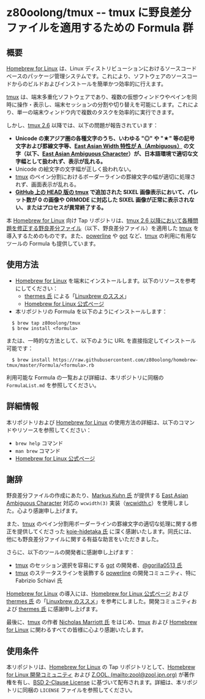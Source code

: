 # z80oolong/tmux -- tmux に野良差分ファイルを適用するための Formula 群

## 概要

[Homebrew for Linux][BREW] は、Linux ディストリビューションにおけるソースコードベースのパッケージ管理システムです。これにより、ソフトウェアのソースコードからのビルドおよびインストールを簡単かつ効率的に行えます。

[tmux][TMUX] は、端末多重化ソフトウェアであり、複数の仮想ウィンドウやペインを同時に操作・表示し、端末セッションの分割や切り替えを可能にします。これにより、単一の端末ウィンドウ内で複数のタスクを効率的に実行できます。

しかし、[tmux 2.6][TMUX] 以降では、以下の問題が報告されています：

- **Unicode の東アジア圏の各種文字のうち、いわゆる "◎" や "★" 等の記号文字および罫線文字等、[East Asian Width 特性が A（Ambiguous）][EAWA] の文字（以下、[East Asian Ambiguous Character][EAWA]）が、日本語環境で適切な文字幅として扱われず、表示が乱れる。**
- Unicode の絵文字の文字幅が正しく扱われない。
- [tmux][TMUX] のペイン分割におけるボーダーラインの罫線文字の幅が適切に処理されず、画面表示が乱れる。
- **[GitHub 上の HEAD 版の tmux][TGIT] で追加された SIXEL 画像表示において、パレット数が 0 の画像や ORMODE に対応した SIXEL 画像が正常に表示されない、またはプロセスが異常終了する。**

本 [Homebrew for Linux][BREW] 向け Tap リポジトリは、[tmux 2.6 以降において各種問題を修正する野良差分ファイル][GST1]（以下、野良差分ファイル）を適用した [tmux][TMUX] を導入するためのものです。また、[powerline][POWE] や [got][GOT_] など、[tmux][TMUX] の利用に有用なツールの Formula も提供しています。

## 使用方法

- [Homebrew for Linux][BREW] を端末にインストールします。以下のリソースを参考にしてください：
    - [thermes 氏][THER] による「[Linuxbrew のススメ][THBR]」
    - [Homebrew for Linux 公式ページ][BREW]
- 本リポジトリの Formula を以下のようにインストールします：

```
  $ brew tap z80oolong/tmux
  $ brew install <formula>
```

または、一時的な方法として、以下のように URL を直接指定してインストール可能です：

```
  $ brew install https://raw.githubusercontent.com/z80oolong/homebrew-tmux/master/Formula/<formula>.rb
```

利用可能な Formula の一覧および詳細は、本リポジトリに同梱の ```FormulaList.md``` を参照してください。

## 詳細情報

本リポジトリおよび [Homebrew for Linux][BREW] の使用方法の詳細は、以下のコマンドやリソースを参照してください：

- ```brew help``` コマンド
- ```man brew``` コマンド
- [Homebrew for Linux 公式ページ][BREW]

## 謝辞

野良差分ファイルの作成にあたり、[Markus Kuhn 氏][DRMK] が提供する [East Asian Ambiguous Character][EAWA] 対応の ```wcwidth(3)``` 実装（[wcwidth.c][WCWD]）を使用しました。心より感謝申し上げます。

また、[tmux][TMUX] のペイン分割用ボーダーラインの罫線文字の適切な処理に関する修正を提供してくださった [koie-hidetaka 氏][KOIE] に深く感謝いたします。同氏には、他にも野良差分ファイルに関する有益な助言をいただきました。

さらに、以下のツールの開発者に感謝申し上げます：

- [tmux][TMUX] のセッション選択を容易にする [got][GOT_] の開発者、[@gorilla0513 氏][GORI]
- [tmux][TMUX] のステータスラインを装飾する [powerline][POWE] の開発コミュニティ、特に Fabrizio Schiavi 氏

[Homebrew for Linux][BREW] の導入には、[Homebrew for Linux 公式ページ][BREW] および [thermes 氏][THER] の「[Linuxbrew のススメ][THBR]」を参考にしました。開発コミュニティおよび [thermes 氏][THER] に感謝申し上げます。

最後に、[tmux][TMUX] の作者 [Nicholas Marriott 氏][NICM] をはじめ、[tmux][TMUX] および [Homebrew for Linux][BREW] に関わるすべての皆様に心より感謝いたします。

## 使用条件

本リポジトリは、[Homebrew for Linux][BREW] の Tap リポジトリとして、[Homebrew for Linux 開発コミュニティ][BREW] および [Z.OOL. (mailto:zool@zool.jpn.org)][ZOOL] が著作権を有し、[BSD 2-Clause License][BSD2] に基づいて配布されます。詳細は、本リポジトリに同梱の ```LICENSE``` ファイルを参照してください。

<!-- 外部リンク一覧 -->

[BREW]: https://linuxbrew.sh/  
[TMUX]: https://tmux.github.io/  
[TGIT]: https://github.com/tmux/tmux  
[EAWA]: http://www.unicode.org/reports/tr11/#Ambiguous  
[GST1]: https://github.com/z80oolong/tmux-eaw-fix  
[THER]: https://qiita.com/thermes  
[THBR]: https://qiita.com/thermes/items/926b478ff6e3758ecfea  
[WCWD]: http://www.cl.cam.ac.uk/~mgk25/ucs/wcwidth.c  
[DRMK]: http://www.cl.cam.ac.uk/~mgk25/  
[NICM]: https://github.com/nicm  
[GORI]: https://qiita.com/gorilla0513  
[KOIE]: https://github.com/koie  
[GOT_]: https://github.com/skanehira/got  
[POWE]: https://powerline.readthedocs.io/en/latest/#  
[BSD2]: https://opensource.org/licenses/BSD-2-Clause  
[ZOOL]: http://zool.jpn.org/
